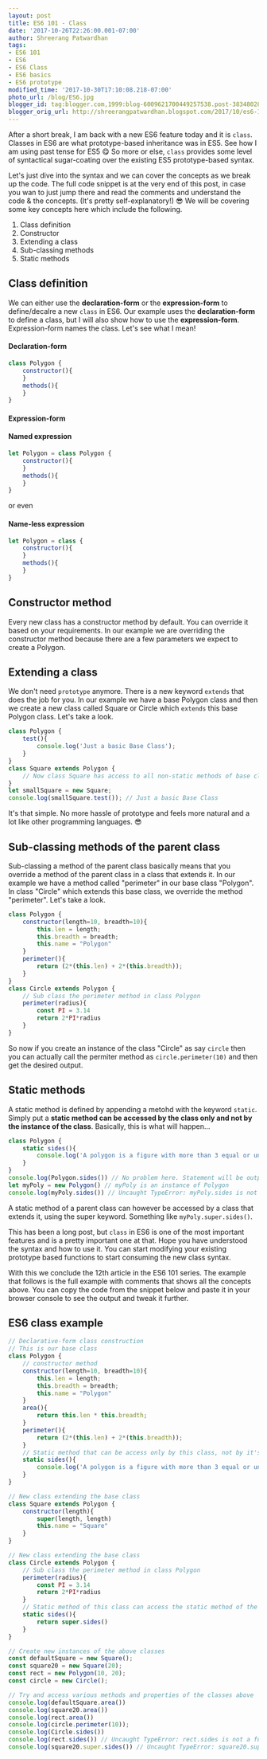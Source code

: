 ```yaml
---
layout: post
title: ES6 101 - Class
date: '2017-10-26T22:26:00.001-07:00'
author: Shreerang Patwardhan
tags:
- ES6 101
- ES6
- ES6 Class
- ES6 basics
- ES6 prototype
modified_time: '2017-10-30T17:10:08.218-07:00'
photo_url: /blog/ES6.jpg
blogger_id: tag:blogger.com,1999:blog-6009621700449257538.post-3834802896245167061
blogger_orig_url: http://shreerangpatwardhan.blogspot.com/2017/10/es6-101-class.html
---
```


After a short break, I am back with a new ES6 feature today and it is ```class```. Classes in ES6 are what prototype-based inheritance was in ES5. See how I am using past tense for ES5 &#128523; So more or else, ```class``` provides some level of syntactical sugar-coating over the existing ES5 prototype-based syntax.

Let's just dive into the syntax and we can cover the concepts as we break up the code. The full code snippet is at the very end of this post, in case you wan to just jump there and read the comments and understand the code & the concepts. (It's pretty self-explanatory!) &#128526; We will be covering some key concepts here which include the following.
1. Class definition
2. Constructor
3. Extending a class
4. Sub-classing methods
5. Static methods

## Class definition
We can either use the **declaration-form** or the **expression-form** to define/decalre a new ```class``` in ES6. Our example uses the **declaration-form** to define a class, but I will also show how to use the **expression-form**. Expression-form names the class. Let's see what I mean!
#### Declaration-form
```javascript
class Polygon {
    constructor(){
    }
    methods(){
    }
}
```
#### Expression-form
#### Named expression

```javascript
let Polygon = class Polygon {
    constructor(){
    }
    methods(){
    }
}
```
or even
#### Name-less expression
```javascript
let Polygon = class {
    constructor(){
    }
    methods(){
    }
}
```
## Constructor method
Every new class has a constructor method by default. You can override it based on your requirements. In our example we are overriding the constructor method because there are a few parameters we expect to create a Polygon.

## Extending a class
We don't need ```prototype``` anymore. There is a new keyword ```extends``` that does the job for you. In our example we have a base Polygon class and then we create a new class called Square or Circle which ```extends``` this base Polygon class. Let's take a look.
```javascript
class Polygon {
    test(){
        console.log('Just a basic Base Class');
    }
}
class Square extends Polygon {
    // Now class Square has access to all non-static methods of base class Polygon
}
let smallSquare = new Square;
console.log(smallSquare.test()); // Just a basic Base Class
```
It's that simple. No more hassle of prototype and feels more natural and a lot like other programming languages. &#128526;

## Sub-classing methods of the parent class
Sub-classing a method of the parent class basically means that you override a method of the parent class in a class that extends it. In our example we have a method called "perimeter" in our base class "Polygon". In class "Circle" which extends this base class, we override the method "perimeter". Let's take a look.
```javascript
class Polygon {
    constructor(length=10, breadth=10){
        this.len = length;
        this.breadth = breadth;
        this.name = "Polygon"
    }
    perimeter(){
        return (2*(this.len) + 2*(this.breadth));
    }
}
class Circle extends Polygon {
    // Sub class the perimeter method in class Polygon
    perimeter(radius){
        const PI = 3.14
        return 2*PI*radius
    }
}
```
So now if you create an instance of the class "Circle" as say ```circle``` then you can actually call the permiter method as ```circle.perimeter(10)``` and then get the desired output.

## Static methods
A static method is defined by appending a metohd with the keyword ```static```. Simply put a **static method can be accessed by the class only and not by the instance of the class**. Basically, this is what will happen...
```javascript
class Polygon {
    static sides(){
        console.log('A polygon is a figure with more than 3 equal or unequal sides! A circle is not a Polygon.')
    }
}
console.log(Polygon.sides()) // No problem here. Statement will be output to the console.
let myPoly = new Polygon() // myPoly is an instance of Polygon
console.log(myPoly.sides()) // Uncaught TypeError: myPoly.sides is not a function
```
A static method of a parent class can however be accessed by a class that extends it, using the super keyword. Something like ```myPoly.super.sides()```.

This has been a long post, but ```class``` in ES6 is one of the most important features and is a pretty important one at that. Hope you have understood the syntax and how to use it. You can start modifying your existing prototype based functions to start consuming the new class syntax.

With this we conclude the 12th article in the ES6 101 series. The example that follows is the full example with comments that shows all the concepts above. You can copy the code from the snippet below and paste it in your browser console to see the output and tweak it further.

## ES6 class example

```javascript
// Declarative-form class construction
// This is our base class
class Polygon {
    // constructor method
    constructor(length=10, breadth=10){
        this.len = length;
        this.breadth = breadth;
        this.name = "Polygon"
    }
    area(){
        return this.len * this.breadth;
    }
    perimeter(){
        return (2*(this.len) + 2*(this.breadth));
    }
    // Static method that can be access only by this class, not by it's instance
    static sides(){
        console.log('A polygon is a figure with more than 3 equal or unequal sides! A circle is not a Polygon.')
    }
}

// New class extending the base class
class Square extends Polygon {
    constructor(length){
        super(length, length)
        this.name = "Square"
    }
}

// New class extending the base class
class Circle extends Polygon {
    // Sub class the perimeter method in class Polygon
    perimeter(radius){
        const PI = 3.14
        return 2*PI*radius
    }
    // Static method of this class can access the static method of the class it extends.
    static sides(){
        return super.sides()
    }
}

// Create new instances of the above classes
const defaultSquare = new Square();
const square20 = new Square(20);
const rect = new Polygon(10, 20);
const circle = new Circle();

// Try and access various methods and properties of the classes above
console.log(defaultSquare.area())
console.log(square20.area())
console.log(rect.area())
console.log(circle.perimeter(10));
console.log(Circle.sides())
console.log(rect.sides()) // Uncaught TypeError: rect.sides is not a function
console.log(square20.super.sides()) // Uncaught TypeError: square20.super.sides is not a function
```

